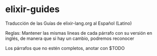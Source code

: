 # elixir-guides
Traducción de las Guías de elixir-lang.org al Español (Latino)

Reglas:
Mantener las mismas lineas de cada párrafo con su versión en inglés, de manera que si hay un cambio, podremos reconocer

Los párrafos que no estén completos, anotar con $TODO
